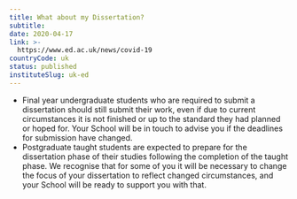 ```yaml
---
title: What about my Dissertation?
subtitle: 
date: 2020-04-17
link: >-
  https://www.ed.ac.uk/news/covid-19
countryCode: uk
status: published
instituteSlug: uk-ed
---
```

  * Final year undergraduate students who are required to submit a dissertation should still submit their work, even if due to current circumstances it is not finished or up to the standard they had planned or hoped for. Your School will be in touch to advise you if the deadlines for submission have changed.
  * Postgraduate taught students are expected to prepare for the dissertation phase of their studies following the completion of the taught phase. We recognise that for some of you it will be necessary to change the focus of your dissertation to reflect changed circumstances, and your School will be ready to support you with that.


